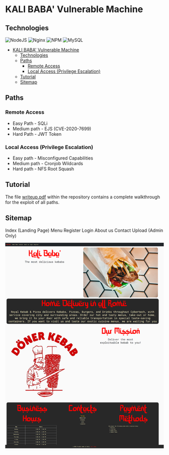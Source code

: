  # KALI BABA' Vulnerable Machine

 ## Technologies

![NodeJS](https://img.shields.io/badge/node.js-6DA55F?style=for-the-badge&logo=node.js&logoColor=white)
![Nginx](https://img.shields.io/badge/nginx-%23009639.svg?style=for-the-badge&logo=nginx&logoColor=white)
![NPM](https://img.shields.io/badge/NPM-%23000000.svg?style=for-the-badge&logo=npm&logoColor=white)
![MySQL](https://img.shields.io/badge/mysql-%2300f.svg?style=for-the-badge&logo=mysql&logoColor=white)

- [KALI BABA' Vulnerable Machine](#kali-baba-vulnerable-machine)
  - [Technologies](#technologies)
  - [Paths](#paths)
    - [Remote Access](#remote-access)
    - [Local Access (Privilege Escalation)](#local-access-privilege-escalation)
  - [Tutorial](#tutorial)
  - [Sitemap](#sitemap)

 ## Paths

 ### Remote Access

- Easy Path - SQLi 
- Medium path - EJS (CVE-2020-7699)
- Hard Path - JWT Token

 ### Local Access (Privilege Escalation)

 - Easy path - Misconfigured Capabilities
 - Medium path - Cronjob Wildcards
 - Hard path - NFS Root Squash

## Tutorial

The file [writeup.pdf](/writeup.pdf) within the repository contains a complete walkthrough for the exploit of all paths.

## Sitemap

Index (Landing Page)
Menu 
Register 
Login
About us 
Contact 
Upload (Admin Only)

![index](/views/img/index.png)